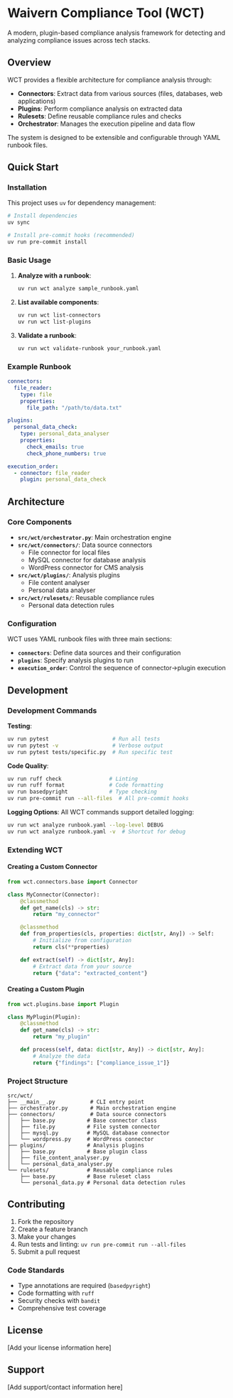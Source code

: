# Waivern Compliance Tool (WCT)

A modern, plugin-based compliance analysis framework for detecting and analyzing compliance issues across tech stacks.

## Overview

WCT provides a flexible architecture for compliance analysis through:

- **Connectors**: Extract data from various sources (files, databases, web applications)
- **Plugins**: Perform compliance analysis on extracted data
- **Rulesets**: Define reusable compliance rules and checks
- **Orchestrator**: Manages the execution pipeline and data flow

The system is designed to be extensible and configurable through YAML runbook files.

## Quick Start

### Installation

This project uses `uv` for dependency management:

```bash
# Install dependencies
uv sync

# Install pre-commit hooks (recommended)
uv run pre-commit install
```

### Basic Usage

1. **Analyze with a runbook**:
   ```bash
   uv run wct analyze sample_runbook.yaml
   ```

2. **List available components**:
   ```bash
   uv run wct list-connectors
   uv run wct list-plugins
   ```

3. **Validate a runbook**:
   ```bash
   uv run wct validate-runbook your_runbook.yaml
   ```

### Example Runbook

```yaml
connectors:
  file_reader:
    type: file
    properties:
      file_path: "/path/to/data.txt"

plugins:
  personal_data_check:
    type: personal_data_analyser
    properties:
      check_emails: true
      check_phone_numbers: true

execution_order:
  - connector: file_reader
    plugin: personal_data_check
```

## Architecture

### Core Components

- **`src/wct/orchestrator.py`**: Main orchestration engine
- **`src/wct/connectors/`**: Data source connectors
  - File connector for local files
  - MySQL connector for database analysis
  - WordPress connector for CMS analysis
- **`src/wct/plugins/`**: Analysis plugins
  - File content analyser
  - Personal data analyser
- **`src/wct/rulesets/`**: Reusable compliance rules
  - Personal data detection rules

### Configuration

WCT uses YAML runbook files with three main sections:

- **`connectors`**: Define data sources and their configuration
- **`plugins`**: Specify analysis plugins to run
- **`execution_order`**: Control the sequence of connector->plugin execution

## Development

### Development Commands

**Testing**:
```bash
uv run pytest                    # Run all tests
uv run pytest -v                 # Verbose output
uv run pytest tests/specific.py  # Run specific test
```

**Code Quality**:
```bash
uv run ruff check               # Linting
uv run ruff format              # Code formatting
uv run basedpyright             # Type checking
uv run pre-commit run --all-files  # All pre-commit hooks
```

**Logging Options**:
All WCT commands support detailed logging:
```bash
uv run wct analyze runbook.yaml --log-level DEBUG
uv run wct analyze runbook.yaml -v  # Shortcut for debug
```

### Extending WCT

#### Creating a Custom Connector

```python
from wct.connectors.base import Connector

class MyConnector(Connector):
    @classmethod
    def get_name(cls) -> str:
        return "my_connector"

    @classmethod
    def from_properties(cls, properties: dict[str, Any]) -> Self:
        # Initialize from configuration
        return cls(**properties)

    def extract(self) -> dict[str, Any]:
        # Extract data from your source
        return {"data": "extracted_content"}
```

#### Creating a Custom Plugin

```python
from wct.plugins.base import Plugin

class MyPlugin(Plugin):
    @classmethod
    def get_name(cls) -> str:
        return "my_plugin"

    def process(self, data: dict[str, Any]) -> dict[str, Any]:
        # Analyze the data
        return {"findings": ["compliance_issue_1"]}
```

### Project Structure

```
src/wct/
├── __main__.py           # CLI entry point
├── orchestrator.py       # Main orchestration engine
├── connectors/           # Data source connectors
│   ├── base.py          # Base connector class
│   ├── file.py          # File system connector
│   ├── mysql.py         # MySQL database connector
│   └── wordpress.py     # WordPress connector
├── plugins/             # Analysis plugins
│   ├── base.py          # Base plugin class
│   ├── file_content_analyser.py
│   └── personal_data_analyser.py
└── rulesets/            # Reusable compliance rules
    ├── base.py          # Base ruleset class
    └── personal_data.py # Personal data detection rules
```

## Contributing

1. Fork the repository
2. Create a feature branch
3. Make your changes
4. Run tests and linting: `uv run pre-commit run --all-files`
5. Submit a pull request

### Code Standards

- Type annotations are required (`basedpyright`)
- Code formatting with `ruff`
- Security checks with `bandit`
- Comprehensive test coverage

## License

[Add your license information here]

## Support

[Add support/contact information here]
